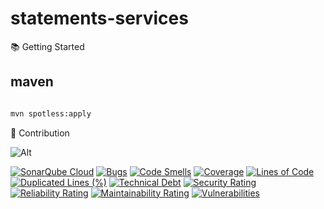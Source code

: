 # statements-services

📚 Getting Started

## maven

```bash

mvn spotless:apply
```

🤝 Contribution

![Alt](https://repobeats.axiom.co/api/embed/26ca811156510fc998e9e0d0e91c734c91fb9650.svg "Repobeats analytics image")

[![SonarQube Cloud](https://sonarcloud.io/images/project_badges/sonarcloud-light.svg)](https://sonarcloud.io/summary/new_code?id=rock-hu_statements-services)
[![Bugs](https://sonarcloud.io/api/project_badges/measure?project=rock-hu_statements-services&metric=bugs)](https://sonarcloud.io/summary/new_code?id=rock-hu_statements-services)
[![Code Smells](https://sonarcloud.io/api/project_badges/measure?project=rock-hu_statements-services&metric=code_smells)](https://sonarcloud.io/summary/new_code?id=rock-hu_statements-services)
[![Coverage](https://sonarcloud.io/api/project_badges/measure?project=rock-hu_statements-services&metric=coverage)](https://sonarcloud.io/summary/new_code?id=rock-hu_statements-services)
[![Lines of Code](https://sonarcloud.io/api/project_badges/measure?project=rock-hu_statements-services&metric=ncloc)](https://sonarcloud.io/summary/new_code?id=rock-hu_statements-services)
[![Duplicated Lines (%)](https://sonarcloud.io/api/project_badges/measure?project=rock-hu_statements-services&metric=duplicated_lines_density)](https://sonarcloud.io/summary/new_code?id=rock-hu_statements-services)
[![Technical Debt](https://sonarcloud.io/api/project_badges/measure?project=rock-hu_statements-services&metric=sqale_index)](https://sonarcloud.io/summary/new_code?id=rock-hu_statements-services)
[![Security Rating](https://sonarcloud.io/api/project_badges/measure?project=rock-hu_statements-services&metric=security_rating)](https://sonarcloud.io/summary/new_code?id=rock-hu_statements-services)
[![Reliability Rating](https://sonarcloud.io/api/project_badges/measure?project=rock-hu_statements-services&metric=reliability_rating)](https://sonarcloud.io/summary/new_code?id=rock-hu_statements-services)
[![Maintainability Rating](https://sonarcloud.io/api/project_badges/measure?project=rock-hu_statements-services&metric=sqale_rating)](https://sonarcloud.io/summary/new_code?id=rock-hu_statements-services)
[![Vulnerabilities](https://sonarcloud.io/api/project_badges/measure?project=rock-hu_statements-services&metric=vulnerabilities)](https://sonarcloud.io/summary/new_code?id=rock-hu_statements-services)
